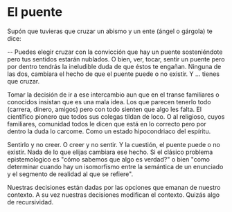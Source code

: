 # El puente

Supón que tuvieras que cruzar un abismo y un ente (ángel o gárgola) te dice:

-- Puedes elegir cruzar con la convicción que hay un puente sosteniéndote pero
tus sentidos estarán nublados. O bien, ver, tocar, sentir un puente pero por
dentro tendrás la ineludible duda de que éstos te engañan. Ninguna de las dos,
cambiara el hecho de que el puente puede o no existir. Y ... tienes que cruzar.

Tomar la decisión de ir a ese intercambio aun que en el transe familiares o
conocidos insistan que es una mala idea. Los que parecen tenerlo todo (carrera,
dinero, amigos) pero con todo sienten que algo les falta. El científico pionero
que todos sus colegas tildan de loco. O al religioso, cuyos familiares,
comunidad todos le dicen que está en lo correcto pero por dentro la duda lo
carcome. Como un estado hipocondriaco del espíritu.

Sentirlo y no creer. O creer y no sentir. Y la cuestión, el puente puede o no
existir. Nada de lo que elijas cambiara ese hecho. Si el clásico problema
epistemologico es "cómo sabemos que algo es verdad?" o bien "como determinar
cuando hay un isomorfismo entre la semántica de un enunciado y el segmento de
realidad al que se refiere".

Nuestras decisiones están dadas por las opciones que emanan de nuestro
contexto. A su vez nuestras decisiones modifican el contexto. Quizás algo de
recursividad.

